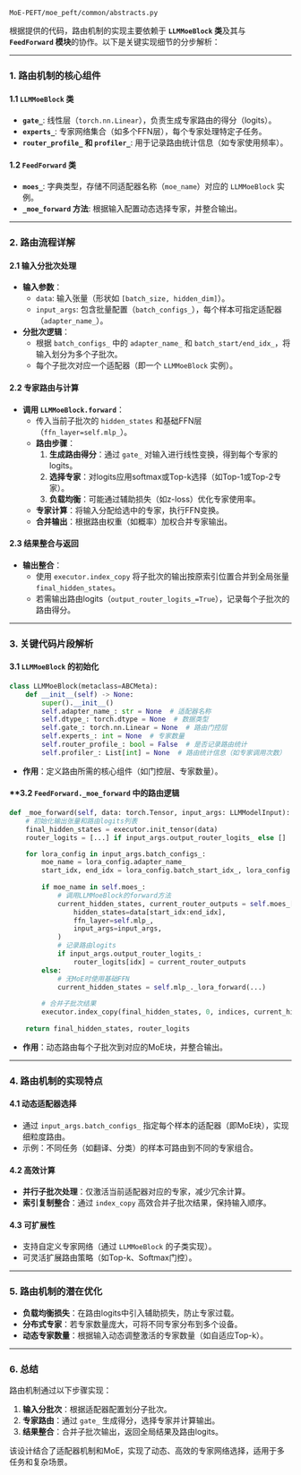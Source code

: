 ```
MoE-PEFT/moe_peft/common/abstracts.py
```
根据提供的代码，路由机制的实现主要依赖于 **`LLMMoeBlock` 类**及其与 **`FeedForward` 模块**的协作。以下是关键实现细节的分步解析：

---

### **1. 路由机制的核心组件**
#### **1.1 `LLMMoeBlock` 类**
- **`gate_`**: 线性层（`torch.nn.Linear`），负责生成专家路由的得分（logits）。
- **`experts_`**: 专家网络集合（如多个FFN层），每个专家处理特定子任务。
- **`router_profile_` 和 `profiler_`**: 用于记录路由统计信息（如专家使用频率）。

#### **1.2 `FeedForward` 类**
- **`moes_`**: 字典类型，存储不同适配器名称（`moe_name`）对应的 `LLMMoeBlock` 实例。
- **`_moe_forward` 方法**: 根据输入配置动态选择专家，并整合输出。

---

### **2. 路由流程详解**
#### **2.1 输入分批次处理**
- **输入参数**：
  - `data`: 输入张量（形状如 `[batch_size, hidden_dim]`）。
  - `input_args`: 包含批量配置（`batch_configs_`），每个样本可指定适配器（`adapter_name_`）。
- **分批次逻辑**：
  - 根据 `batch_configs_` 中的 `adapter_name_` 和 `batch_start/end_idx_`，将输入划分为多个子批次。
  - 每个子批次对应一个适配器（即一个 `LLMMoeBlock` 实例）。

#### **2.2 专家路由与计算**
- **调用 `LLMMoeBlock.forward`**：
  - 传入当前子批次的 `hidden_states` 和基础FFN层（`ffn_layer=self.mlp_`）。
  - **路由步骤**：
    1. **生成路由得分**：通过 `gate_` 对输入进行线性变换，得到每个专家的logits。
    2. **选择专家**：对logits应用softmax或Top-k选择（如Top-1或Top-2专家）。
    3. **负载均衡**：可能通过辅助损失（如z-loss）优化专家使用率。
  - **专家计算**：将输入分配给选中的专家，执行FFN变换。
  - **合并输出**：根据路由权重（如概率）加权合并专家输出。

#### **2.3 结果整合与返回**
- **输出整合**：
  - 使用 `executor.index_copy` 将子批次的输出按原索引位置合并到全局张量 `final_hidden_states`。
  - 若需输出路由logits（`output_router_logits_=True`），记录每个子批次的路由得分。

---

### **3. 关键代码片段解析**
#### **3.1 `LLMMoeBlock` 的初始化**
```python
class LLMMoeBlock(metaclass=ABCMeta):
    def __init__(self) -> None:
        super().__init__()
        self.adapter_name_: str = None  # 适配器名称
        self.dtype_: torch.dtype = None  # 数据类型
        self.gate_: torch.nn.Linear = None  # 路由门控层
        self.experts_: int = None  # 专家数量
        self.router_profile_: bool = False  # 是否记录路由统计
        self.profiler_: List[int] = None  # 路由统计信息（如专家调用次数）
```
- **作用**：定义路由所需的核心组件（如门控层、专家数量）。

#### **3.2 `FeedForward._moe_forward` 中的路由逻辑
```python
def _moe_forward(self, data: torch.Tensor, input_args: LLMModelInput):
    # 初始化输出张量和路由logits列表
    final_hidden_states = executor.init_tensor(data)
    router_logits = [...] if input_args.output_router_logits_ else []

    for lora_config in input_args.batch_configs_:
        moe_name = lora_config.adapter_name_
        start_idx, end_idx = lora_config.batch_start_idx_, lora_config.batch_end_idx_
        
        if moe_name in self.moes_:
            # 调用LLMMoeBlock的forward方法
            current_hidden_states, current_router_outputs = self.moes_[moe_name].forward(
                hidden_states=data[start_idx:end_idx],
                ffn_layer=self.mlp_,
                input_args=input_args,
            )
            # 记录路由logits
            if input_args.output_router_logits_:
                router_logits[idx] = current_router_outputs
        else:
            # 无MoE时使用基础FFN
            current_hidden_states = self.mlp_._lora_forward(...)
        
        # 合并子批次结果
        executor.index_copy(final_hidden_states, 0, indices, current_hidden_states)
    
    return final_hidden_states, router_logits
```
- **作用**：动态路由每个子批次到对应的MoE块，并整合输出。

---

### **4. 路由机制的实现特点**
#### **4.1 动态适配器选择**
- 通过 `input_args.batch_configs_` 指定每个样本的适配器（即MoE块），实现细粒度路由。
- 示例：不同任务（如翻译、分类）的样本可路由到不同的专家组合。

#### **4.2 高效计算**
- **并行子批次处理**：仅激活当前适配器对应的专家，减少冗余计算。
- **索引复制整合**：通过 `index_copy` 高效合并子批次结果，保持输入顺序。

#### **4.3 可扩展性**
- 支持自定义专家网络（通过 `LLMMoeBlock` 的子类实现）。
- 可灵活扩展路由策略（如Top-k、Softmax门控）。

---

### **5. 路由机制的潜在优化**
- **负载均衡损失**：在路由logits中引入辅助损失，防止专家过载。
- **分布式专家**：若专家数量庞大，可将不同专家分布到多个设备。
- **动态专家数量**：根据输入动态调整激活的专家数量（如自适应Top-k）。

---

### **6. 总结**
路由机制通过以下步骤实现：
1. **输入分批次**：根据适配器配置划分子批次。
2. **专家路由**：通过 `gate_` 生成得分，选择专家并计算输出。
3. **结果整合**：合并子批次输出，返回全局结果及路由logits。

该设计结合了适配器机制和MoE，实现了动态、高效的专家网络选择，适用于多任务和复杂场景。